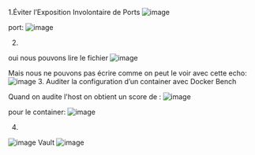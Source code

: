 1.Éviter l’Exposition Involontaire de Ports 
![image](https://github.com/user-attachments/assets/91cf8899-1c4c-46c6-9dcc-5a2d471783aa)

port: 
![image](https://github.com/user-attachments/assets/6edfd505-d58d-4c8d-ab50-29a2c91e0b9d)

2.
oui nous pouvons lire le fichier
![image](https://github.com/user-attachments/assets/bcf814d0-16d6-42e6-b819-e6d59d5b0f77)

Mais nous ne pouvons pas écrire comme on peut le voir avec cette echo:
![image](https://github.com/user-attachments/assets/dfcdf371-cf10-4b53-be5f-8cf5043edf0d)
3. Auditer la configuration d’un container avec Docker Bench

Quand on audite l'host on obtient un score de :
![image](https://github.com/user-attachments/assets/3bee5764-4f53-45dd-909c-e0cea7171ade)

pour le container: 
![image](https://github.com/user-attachments/assets/8137e771-ed00-46f1-b52f-7974afcd9feb)

4.
![image](https://github.com/user-attachments/assets/69e651f4-cb68-44cb-a9d6-2bacc6062956)
Vault
![image](https://github.com/user-attachments/assets/e1c03316-73ae-4b5b-aea6-f4fe81226b46)
